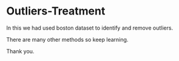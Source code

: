 # Outliers-Treatment
In this we had used boston dataset to identify and remove outliers.

There are many other methods so keep learning.

Thank you.
